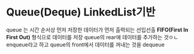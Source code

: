 # Queue(Deque) LinkedList기반
queue 는 시간 순서상 먼저 저장한 데이터가 먼저 출력되는 선입선출 **FIFO(First In First Out)** 형식으로 데이터를 저장
queue의 rear애 데이터를 추가하는 것ㅇㄴ enqueue라고 하고 queue의 front에서 데이터를 꺼내는 것을 dequeue
